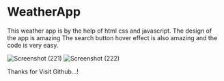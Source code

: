 # WeatherApp
This weather app is by the help of html css and javascript. The design of the app is amazing The search button hover effect is also amazing and the code is very easy.

![Screenshot (221)](https://user-images.githubusercontent.com/64900490/190692348-96b07e30-6bb9-4bad-9f92-2f8004f0d0dc.png)
![Screenshot (222)](https://user-images.githubusercontent.com/64900490/190692366-f0a40e98-8672-4c79-8f91-9e07fe9accc5.png)



Thanks for Visit Github...!
